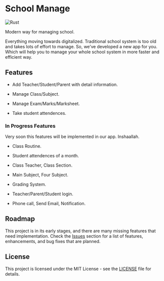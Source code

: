 # School Manage

![Rust](https://img.shields.io/badge/Rust-DD3515?style=for-the-badge&logo=rust&logoColor=white)

Modern way for managing school.

Everything moving towards digitalized. Traditional school system is too old and takes lots of effort to manage. So, we've developed a new app for you. Which will help you to manage your whole school system in more faster and efficient way.



## Features

- Add Teacher/Student/Parent with detail information.

- Manage Class/Subject.

- Manage Exam/Marks/Marksheet.

- Take student attendences.


### In Progress Features

Very soon this features will be implemented in our app. Inshaallah.

- Class Routine.

- Student attendences of a month.

- Class Teacher, Class Section.

- Main Subject, Four Subject.
 
- Grading System.

- Teacher/Parent/Student login.

- Phone call, Send Email, Notification.



## Roadmap

This project is in its early stages, and there are many missing features that need implementation. Check the [Issues](https://github.com/mdmahikaishar/school-manage/issues) section for a list of features, enhancements, and bug fixes that are planned.



## License

This project is licensed under the MIT License - see the [LICENSE](https://github.com/mdmahikaishar/school-manage/LICENSE) file for details.

